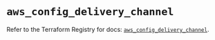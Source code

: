 # `aws_config_delivery_channel`

Refer to the Terraform Registry for docs: [`aws_config_delivery_channel`](https://registry.terraform.io/providers/hashicorp/aws/5.37.0/docs/resources/config_delivery_channel).
